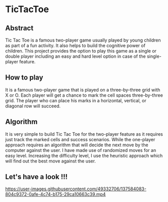# TicTacToe

## Abstract
Tic Tac Toe is a famous two-player game usually played by young children as part of a fun activity. It also helps to build the cognitive power of children. This project provides the option to play this game as a single or double player including an easy and hard level option in case of the single-player feature.

## How to play
It is a famous two-player game that is played on a three-by-three grid with X or O. Each player will get a chance to mark the cell spaces three-by-three grid. The player who can place his marks in a horizontal, vertical, or diagonal row will succeed.

## Algorithm
It is very simple to build Tic Tac Toe for the two-player feature as it requires just track the marked cells and success scenarios. While the one-player approach requires an algorithm that will decide the next move by the computer against the user. I have made use of randomized moves for an easy level. Increasing the difficulty level, I use the heuristic approach which will find out the best move against the user. 

## Let's have a look !!!
https://user-images.githubusercontent.com/49332706/137584083-804c9372-0afe-4c74-b175-29ca10663c39.mp4
